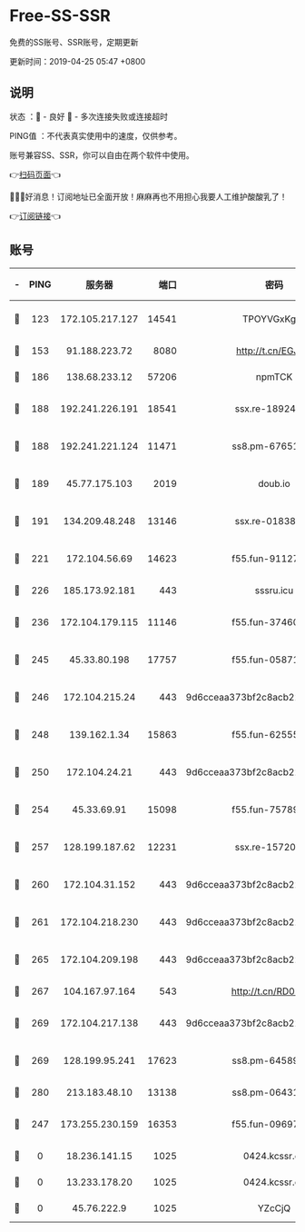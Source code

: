 # Free-SS-SSR

免费的SS账号、SSR账号，定期更新

更新时间：2019-04-25 05:47 +0800

## 说明

状态     ：🙂 - 良好 🙁 - 多次连接失败或连接超时

PING值   ：不代表真实使用中的速度，仅供参考。

账号兼容SS、SSR，你可以自由在两个软件中使用。

👉[扫码页面](https://liesauer.github.io/Free-SS-SSR/)👈

🎉🎉🎉好消息！订阅地址已全面开放！麻麻再也不用担心我要人工维护酸酸乳了！

👉[订阅链接](https://www.liesauer.net/yogurt/subscribe?ACCESS_TOKEN=DAYxR3mMaZAsaqUb)👈

## 账号

|-|PING|服务器|端口|密码|加密方式|区域|
|:----:|:----:|:-----:|-----:|:----:|:----:|:----:|
|🙂|123|172.105.217.127|14541|TPOYVGxKglpi|aes-256-cfb|JP|
|🙂|153|91.188.223.72|8080|http://t.cn/EGJIyrl|rc4-md5|RU|
|🙂|186|138.68.233.12|57206|npmTCK|rc4-md5|US|
|🙂|188|192.241.226.191|18541|ssx.re-18924013|aes-256-cfb|US|
|🙂|188|192.241.221.124|11471|ss8.pm-67651199|aes-256-cfb|US|
|🙂|189|45.77.175.103|2019|doub.io|aes-128-ctr|SG|
|🙂|191|134.209.48.248|13146|ssx.re-01838958|aes-256-cfb|US|
|🙂|221|172.104.56.69|14623|f55.fun-91127667|aes-256-cfb|SG|
|🙂|226|185.173.92.181|443|sssru.icu|rc4-md5|RU|
|🙂|236|172.104.179.115|11146|f55.fun-37460123|aes-256-cfb|SG|
|🙂|245|45.33.80.198|17757|f55.fun-05871569|aes-256-cfb|US|
|🙂|246|172.104.215.24|443|9d6cceaa373bf2c8acb22e60b6a58be6|aes-256-cfb|US|
|🙂|248|139.162.1.34|15863|f55.fun-62555825|aes-256-cfb|SG|
|🙂|250|172.104.24.21|443|9d6cceaa373bf2c8acb22e60b6a58be6|aes-256-cfb|US|
|🙂|254|45.33.69.91|15098|f55.fun-75789534|aes-256-cfb|US|
|🙂|257|128.199.187.62|12231|ssx.re-15720374|aes-256-cfb|SG|
|🙂|260|172.104.31.152|443|9d6cceaa373bf2c8acb22e60b6a58be6|aes-256-cfb|US|
|🙂|261|172.104.218.230|443|9d6cceaa373bf2c8acb22e60b6a58be6|aes-256-cfb|US|
|🙂|265|172.104.209.198|443|9d6cceaa373bf2c8acb22e60b6a58be6|aes-256-cfb|US|
|🙂|267|104.167.97.164|543|http://t.cn/RD0D7sx|rc4-md5|CA|
|🙂|269|172.104.217.138|443|9d6cceaa373bf2c8acb22e60b6a58be6|aes-256-cfb|US|
|🙂|269|128.199.95.241|17623|ss8.pm-64589888|aes-256-cfb|SG|
|🙂|280|213.183.48.10|13138|ss8.pm-06431567|rc4-md5|RU|
|🙂|247|173.255.230.159|16353|f55.fun-09697422|aes-256-cfb|US|
|🙁|0|18.236.141.15|1025|0424.kcssr.cc|rc4-md5|US|
|🙁|0|13.233.178.20|1025|0424.kcssr.cc|rc4-md5|IN|
|🙁|0|45.76.222.9|1025|YZcCjQ|rc4-md5|JP|
